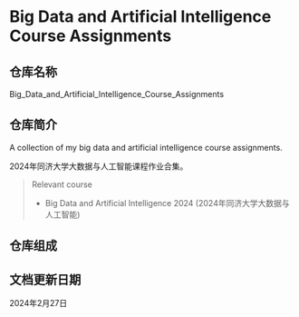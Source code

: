 # Big Data and Artificial Intelligence Course Assignments

## 仓库名称

Big_Data_and_Artificial_Intelligence_Course_Assignments

## 仓库简介

A collection of my big data and artificial intelligence course assignments.

2024年同济大学大数据与人工智能课程作业合集。

> Relevant course
> * Big Data and Artificial Intelligence 2024 (2024年同济大学大数据与人工智能)

## 仓库组成

## 文档更新日期

2024年2月27日